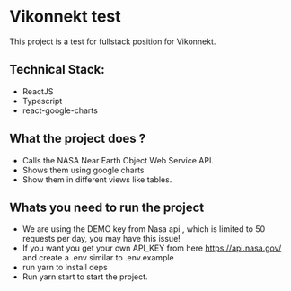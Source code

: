 # Vikonnekt test

This project is a test for fullstack position for Vikonnekt.

## Technical Stack:

- ReactJS
- Typescript
- react-google-charts

## What the project does ?

- Calls the NASA Near Earth Object Web Service API.
- Shows them using google charts
- Show them in different views like tables.

## Whats you need to run the project

- We are using the DEMO key from Nasa api , which is limited to 50 requests per day, you may have this issue!
- If you want you get your own API_KEY from here https://api.nasa.gov/ and create a .env similar to .env.example
- run yarn to install deps
- Run yarn start to start the project.
